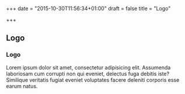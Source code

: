 +++
date = "2015-10-30T11:56:34+01:00"
draft = false
title = "Logo"

+++

Logo
----


<div class="panel panel-default">
  <div class="panel-heading">
    <h3 class="panel-title">Logo</h3>
  </div>
  <div class="panel-body">
    Lorem ipsum dolor sit amet, consectetur adipisicing elit. Assumenda laboriosam cum corrupti non qui eveniet, delectus fuga debitis iste? Similique veritatis fugiat eveniet voluptates facere deleniti corporis esse earum natus.
  </div>
</div>